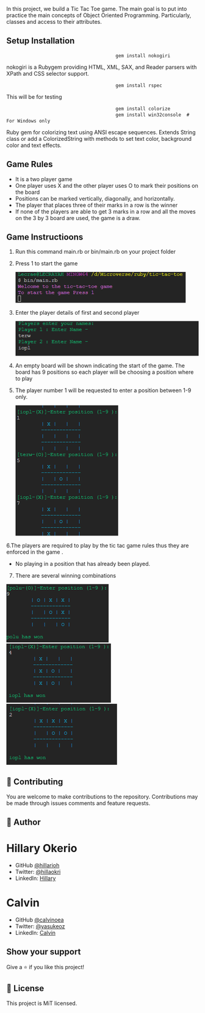 In this project, we build a Tic Tac Toe game. The main goal is to put into practice the main concepts of Object Oriented Programming. Particularly, classes and access to their attributes.

## Setup Installation

                                            gem install nokogiri

nokogiri is a Rubygem providing HTML, XML, SAX, and Reader parsers with XPath and CSS selector support.

                                            gem install rspec

This will be for testing

                                            gem install colorize
                                            gem install win32console  # For Windows only

Ruby gem for colorizing text using ANSI escape sequences. Extends String class or add a ColorizedString with methods to set text color, background color and text effects.

## Game Rules

- It is a two player game
- One player uses X and the other player uses O to mark their positions on the board
- Positions can be marked vertically, diagonally, and horizontally.
- The player that places three of their marks in a row is the winner
- If none of the players are able to get 3 marks in a row and all the moves on the 3 by 3 board are used, the game is a draw.

## Game Instructioons

1. Run this command main.rb or bin/main.rb on your project folder
2. Press 1 to start the game

   ![welcome](./welcome.png)

3. Enter the player details of first and second player

   ![player](./player.png)

4. An empty board will be shown indicating the start of the game. The board has 9 positions so each player will be choosing a position where to play
5. The player number 1 will be requested to enter a position between 1-9 only.

   ![position](./position.png)

6.The players are required to play by the tic tac game rules thus they are enforced in the game .

- No playing in a position that has already been played.

7. There are several winning combinations

![diagonal win](./win_d.png)
![Vertical win](./win_h.png)
![Horizontal win](./win_v.png)

## 🤝 Contributing

You are welcome to make contributions to the repository. Contributions may be made through issues comments and feature requests.

## 👤 Author

# Hillary Okerio

- GitHub [@hillarioh](https://github.com/hillarioh/)
- Twitter: [@hillaokri](https://twitter.com/hillaokri)
- LinkedIn: [Hillary](https://www.linkedin.com/in/hillaryokerio/)

# Calvin

- GitHub [@calvinoea](https://github.com/calvinoea/)
- Twitter: [@yasukeoz](https://twitter.com/yasukeoz)
- LinkedIn: [Calvin](https://www.linkedin.com/in/calvin-ebun-amu-9b200017a/)

## Show your support

Give a ⭐️ if you like this project!

## 📝 License

This project is MiT licensed.
